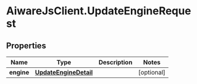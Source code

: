 # AiwareJsClient.UpdateEngineRequest

## Properties

Name | Type | Description | Notes
------------ | ------------- | ------------- | -------------
**engine** | [**UpdateEngineDetail**](UpdateEngineDetail.md) |  | [optional] 


